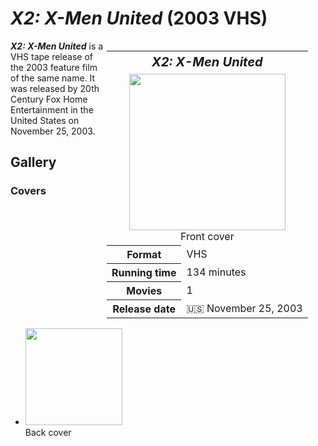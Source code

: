 # *X2: X-Men United* (2003 VHS)

<table style="float: right; width: 350px;">
<tr>
<th colspan="2" style="font-size: 125%;"><i>X2: X-Men United</i></th>
</tr>
<tr>
<td colspan="2" style="text-align: center;"><img src="https://github.com/user-attachments/assets/eb33cd29-8408-43f0-895b-2a65b5c6b52c" width="250px"><br>Front cover</td>
</tr>
<tr>
<th>Format</th>
<td>VHS</td>
</tr
<tr>
<th>Running time</th>
<td>134 minutes</td>
</tr>
<tr>
<th>Movies</th>
<td>1</td>
</tr>
<tr>
<th>Release date</th>
<td>🇺🇸 November 25, 2003</td>
</tr>
</table>

***X2: X-Men United*** is a VHS tape release of the 2003 feature film of the same name. It was released by 20th Century Fox Home Entertainment in the United States on November 25, 2003.

## Gallery
### Covers
* <img src="https://github.com/user-attachments/assets/a3cd012b-410b-4c7b-8a9a-f474c8a228e9" width="155px"><br>Back cover
